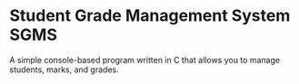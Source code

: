 # Student Grade Management System SGMS


A simple console-based program written in C that allows you to manage students, marks, and grades.
